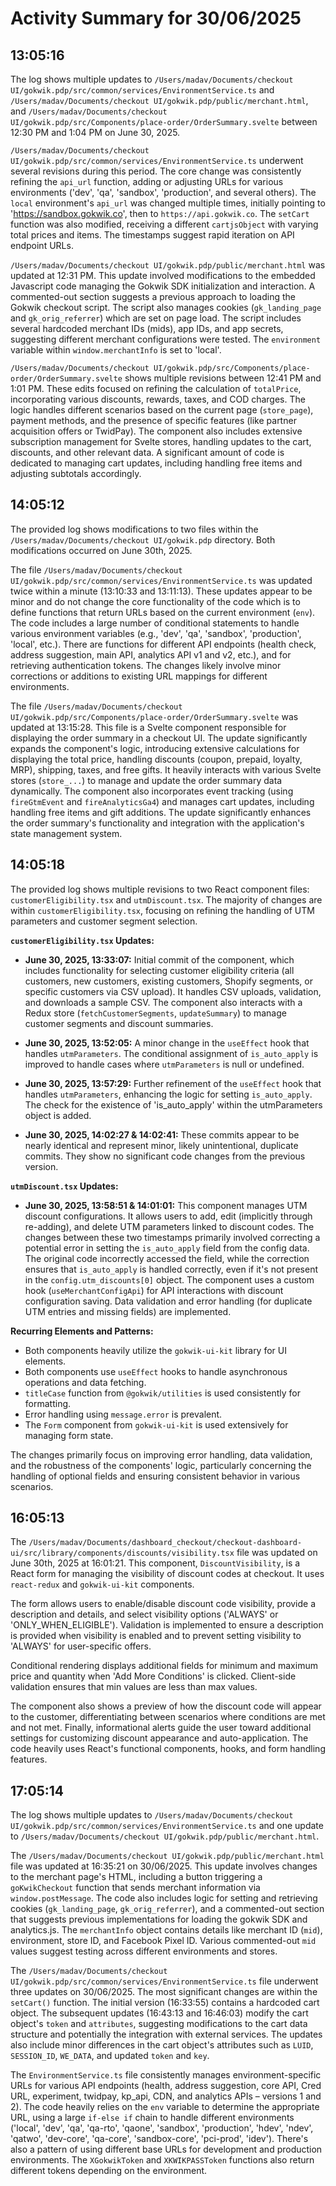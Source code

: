 # Activity Summary for 30/06/2025

## 13:05:16
The log shows multiple updates to `/Users/madav/Documents/checkout UI/gokwik.pdp/src/common/services/EnvironmentService.ts` and `/Users/madav/Documents/checkout UI/gokwik.pdp/public/merchant.html`, and `/Users/madav/Documents/checkout UI/gokwik.pdp/src/Components/place-order/OrderSummary.svelte` between 12:30 PM and 1:04 PM on June 30, 2025.

`/Users/madav/Documents/checkout UI/gokwik.pdp/src/common/services/EnvironmentService.ts` underwent several revisions during this period.  The core change was consistently refining the `api_url` function, adding or adjusting URLs for various environments ('dev', 'qa', 'sandbox', 'production', and several others). The `local` environment's `api_url` was changed multiple times, initially pointing to 'https://sandbox.gokwik.co', then to `https://api.gokwik.co`. The `setCart` function was also modified, receiving a different `cartjsObject` with varying total prices and items.  The timestamps suggest rapid iteration on API endpoint URLs.

`/Users/madav/Documents/checkout UI/gokwik.pdp/public/merchant.html` was updated at 12:31 PM. This update involved modifications to the embedded Javascript code managing the Gokwik SDK initialization and interaction.  A commented-out section suggests a previous approach to loading the Gokwik checkout script.  The script also manages cookies (`gk_landing_page` and `gk_orig_referrer`) which are set on page load.  The script includes several hardcoded merchant IDs (mids), app IDs, and app secrets, suggesting different merchant configurations were tested.  The `environment` variable within `window.merchantInfo` is set to 'local'.

`/Users/madav/Documents/checkout UI/gokwik.pdp/src/Components/place-order/OrderSummary.svelte` shows multiple revisions between 12:41 PM and 1:01 PM.  These edits focused on refining the calculation of `totalPrice`, incorporating various discounts, rewards, taxes, and COD charges. The logic handles different scenarios based on the current page (`store_page`), payment methods, and the presence of specific features (like partner acquisition offers or TwidPay).  The component also includes extensive subscription management for Svelte stores, handling updates to the cart, discounts, and other relevant data. A significant amount of code is dedicated to managing cart updates, including handling free items and adjusting subtotals accordingly.


## 14:05:12
The provided log shows modifications to two files within the `/Users/madav/Documents/checkout UI/gokwik.pdp` directory.  Both modifications occurred on June 30th, 2025.

The file `/Users/madav/Documents/checkout UI/gokwik.pdp/src/common/services/EnvironmentService.ts` was updated twice within a minute (13:10:33 and 13:11:13).  These updates appear to be minor and do not change the core functionality of the code which is to define functions that return URLs based on the current environment (`env`).  The code includes a large number of conditional statements to handle various environment variables (e.g., 'dev', 'qa', 'sandbox', 'production', 'local', etc.).  There are functions for different API endpoints (health check, address suggestion, main API, analytics API v1 and v2, etc.), and for retrieving authentication tokens.  The changes likely involve minor corrections or additions to existing URL mappings for different environments.

The file `/Users/madav/Documents/checkout UI/gokwik.pdp/src/Components/place-order/OrderSummary.svelte` was updated at 13:15:28. This file is a Svelte component responsible for displaying the order summary in a checkout UI. The update significantly expands the component's logic, introducing extensive calculations for displaying the total price, handling discounts (coupon, prepaid, loyalty, MRP), shipping, taxes, and free gifts.  It heavily interacts with various Svelte stores (`store_...`) to manage and update the order summary data dynamically.  The component also incorporates event tracking (using `fireGtmEvent` and `fireAnalyticsGa4`) and manages cart updates, including handling free items and gift additions.  The update significantly enhances the order summary's functionality and integration with the application's state management system.


## 14:05:18
The provided log shows multiple revisions to two React component files: `customerEligibility.tsx` and `utmDiscount.tsx`.  The majority of changes are within `customerEligibility.tsx`, focusing on refining the handling of UTM parameters and customer segment selection.

**`customerEligibility.tsx` Updates:**

* **June 30, 2025, 13:33:07:** Initial commit of the component, which includes functionality for selecting customer eligibility criteria (all customers, new customers, existing customers, Shopify segments, or specific customers via CSV upload).  It handles CSV uploads, validation, and downloads a sample CSV.  The component also interacts with a Redux store (`fetchCustomerSegments`, `updateSummary`) to manage customer segments and discount summaries.

* **June 30, 2025, 13:52:05:**  A minor change in the `useEffect` hook that handles `utmParameters`.  The conditional assignment of `is_auto_apply` is improved to handle cases where `utmParameters` is null or undefined.

* **June 30, 2025, 13:57:29:**  Further refinement of the `useEffect` hook that handles `utmParameters`, enhancing the logic for setting `is_auto_apply`.  The check for the existence of 'is_auto_apply' within the utmParameters object is added.


* **June 30, 2025, 14:02:27 & 14:02:41:** These commits appear to be nearly identical and represent minor, likely unintentional, duplicate commits. They show no significant code changes from the previous version.


**`utmDiscount.tsx` Updates:**

* **June 30, 2025, 13:58:51 & 14:01:01:** This component manages UTM discount configurations.  It allows users to add, edit (implicitly through re-adding), and delete UTM parameters linked to discount codes. The changes between these two timestamps primarily involved correcting a potential error in setting the `is_auto_apply` field from the config data.  The original code incorrectly accessed the field, while the correction ensures that  `is_auto_apply` is handled correctly, even if it's not present in the `config.utm_discounts[0]` object. The component uses a custom hook (`useMerchantConfigApi`) for API interactions with discount configuration saving.  Data validation and error handling (for duplicate UTM entries and missing fields) are implemented.



**Recurring Elements and Patterns:**

* Both components heavily utilize the `gokwik-ui-kit` library for UI elements.
* Both components use `useEffect` hooks to handle asynchronous operations and data fetching.
* `titleCase` function from `@gokwik/utilities` is used consistently for formatting.
* Error handling using `message.error` is prevalent.
* The `Form` component from `gokwik-ui-kit` is used extensively for managing form state.

The changes primarily focus on improving error handling, data validation, and the robustness of the components' logic, particularly concerning the handling of optional fields and ensuring consistent behavior in various scenarios.


## 16:05:13
The `/Users/madav/Documents/dashboard_checkout/checkout-dashboard-ui/src/library/components/discounts/visibility.tsx` file was updated on June 30th, 2025 at 16:01:21.  This component, `DiscountVisibility`, is a React form for managing the visibility of discount codes at checkout.  It uses `react-redux` and `gokwik-ui-kit` components.

The form allows users to enable/disable discount code visibility, provide a description and details, and select visibility options ('ALWAYS' or 'ONLY_WHEN_ELIGIBLE').  Validation is implemented to ensure a description is provided when visibility is enabled and to prevent setting visibility to 'ALWAYS' for user-specific offers.

Conditional rendering displays additional fields for minimum and maximum price and quantity when 'Add More Conditions' is clicked.  Client-side validation ensures that min values are less than max values.

The component also shows a preview of how the discount code will appear to the customer, differentiating between scenarios where conditions are met and not met. Finally, informational alerts guide the user toward additional settings for customizing discount appearance and auto-application.  The code heavily uses React's functional components, hooks, and form handling features.


## 17:05:14
The log shows multiple updates to `/Users/madav/Documents/checkout UI/gokwik.pdp/src/common/services/EnvironmentService.ts` and one update to `/Users/madav/Documents/checkout UI/gokwik.pdp/public/merchant.html`.

The `/Users/madav/Documents/checkout UI/gokwik.pdp/public/merchant.html` file was updated at 16:35:21 on 30/06/2025.  This update involves changes to the merchant page's HTML, including a button triggering a `goKwikCheckout` function that sends merchant information via `window.postMessage`. The code also includes logic for setting and retrieving cookies (`gk_landing_page`, `gk_orig_referrer`), and a commented-out section that suggests previous implementations for loading the gokwik SDK and analytics.js.  The `merchantInfo` object contains details like merchant ID (`mid`), environment, store ID, and Facebook Pixel ID.  Various commented-out `mid` values suggest testing across different environments and stores.

The `/Users/madav/Documents/checkout UI/gokwik.pdp/src/common/services/EnvironmentService.ts` file underwent three updates on 30/06/2025.  The most significant changes are within the `setCart()` function.  The initial version (16:33:55) contains a hardcoded cart object. The subsequent updates (16:43:13 and 16:46:03) modify the cart object's `token` and `attributes`, suggesting modifications to the cart data structure and potentially the integration with external services.  The updates also include minor differences in the cart object's attributes such as `LUID`, `SESSION_ID`, `WE_DATA`, and updated `token` and `key`.


The `EnvironmentService.ts` file consistently manages environment-specific URLs for various API endpoints (health, address suggestion, core API, Cred URL, experiment, twidpay, kp_api, CDN, and analytics APIs – versions 1 and 2). The code heavily relies on the `env` variable to determine the appropriate URL, using a large `if-else if` chain to handle different environments ('local', 'dev', 'qa', 'qa-rto', 'qaone', 'sandbox', 'production', 'hdev', 'ndev', 'qatwo', 'dev-core', 'qa-core', 'sandbox-core', 'pci-prod', 'idev'). There's also a pattern of using different base URLs for development and production environments. The `XGokwikToken` and `XKWIKPASSToken` functions also return different tokens depending on the environment.
